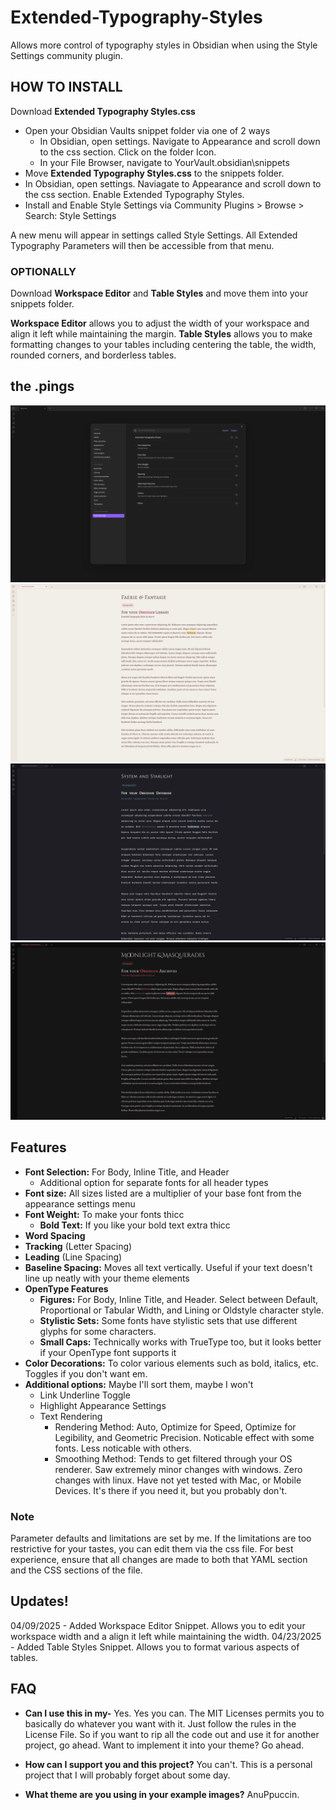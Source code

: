 # Extended-Typography-Styles
Allows more control of typography styles in Obsidian when using the Style Settings community plugin.

## HOW TO INSTALL
Download **Extended Typography Styles.css**
- Open your Obsidian Vaults snippet folder via one of 2 ways
  - In Obsidian, open settings. Navigate to Appearance and scroll down to the css section. Click on the folder Icon.
  - In your File Browser, navigate to YourVault\.obsidian\snippets
- Move **Extended Typography Styles.css** to the snippets folder.
- In Obsidian, open settings. Naviagate to Appearance and scroll down to the css section. Enable Extended Typography Styles.
- Install and Enable Style Settings via Community Plugins > Browse > Search: Style Settings

A new menu will appear in settings called Style Settings. All Extended Typography Parameters will then be accessible from that menu.

### OPTIONALLY
Download **Workspace Editor** and **Table Styles** and move them into your snippets folder.

**Workspace Editor** allows you to adjust the width of your workspace and align it left while maintaining the margin.
**Table Styles** allows you to make formatting changes to your tables including centering the table, the width, rounded corners, and borderless tables.

## the .pings
![](images/ETS-Settings-Example.png)
![](images/FaerieandFantasie.png)
![](images/SystemandStarlight.png)
![](images/MoonlightandMasquerades.png)


## Features
- **Font Selection:** For Body, Inline Title, and Header
  - Additional option for separate fonts for all header types
- **Font size:** All sizes listed are a multiplier of your base font from the appearance settings menu
- **Font Weight:** To make your fonts thicc
  - **Bold Text:** If you like your bold text extra thicc
- **Word Spacing**
- **Tracking** (Letter Spacing)
- **Leading** (Line Spacing)
- **Baseline Spacing:** Moves all text vertically. Useful if your text doesn't line up neatly with your theme elements
- **OpenType Features**
  - **Figures:** For Body, Inline Title, and Header. Select between Default, Proportional or Tabular Width, and Lining or Oldstyle character style.
  - **Stylistic Sets:** Some fonts have stylistic sets that use different glyphs for some characters.
  - **Small Caps:** Technically works with TrueType too, but it looks better if your OpenType font supports it
- **Color Decorations:** To color various elements such as bold, italics, etc. Toggles if you don't want em.
- **Additional options:** Maybe I'll sort them, maybe I won't
  - Link Underline Toggle
  - Highlight Appearance Settings
  - Text Rendering
    - Rendering Method: Auto, Optimize for Speed, Optimize for Legibility, and Geometric Precision. Noticable effect with some fonts. Less noticable with others.
    - Smoothing Method: Tends to get filtered through your OS renderer. Saw extremely minor changes with windows. Zero changes with linux. Have not yet tested with Mac, or Mobile Devices. It's there if you need it, but you probably don't.

### Note
Parameter defaults and limitations are set by me. If the limitations are too restrictive for your tastes, you can edit them via the css file.
For best experience, ensure that all changes are made to both that YAML section and the CSS sections of the file.


## Updates!
04/09/2025 - Added Workspace Editor Snippet. Allows you to edit your workspace width and a align it left while maintaining the width.
04/23/2025 - Added Table Styles Snippet. Allows you to format various aspects of tables.


## FAQ
- **Can I use this in my-** Yes. Yes you can. The MIT Licenses permits you to basically do whatever you want with it. Just follow the rules in the License File. So if you want to rip all the code out and use it for another project, go ahead. Want to implement it into your theme? Go ahead.

- **How can I support you and this project?** You can't. This is a personal project that I will probably forget about some day.

- **What theme are you using in your example images?** AnuPpuccin.

